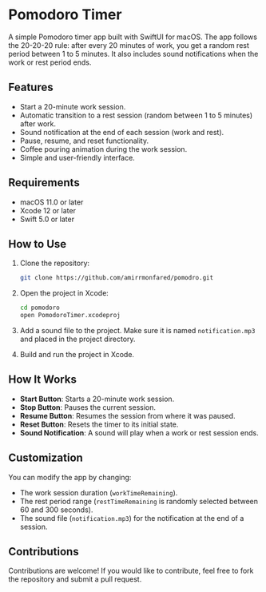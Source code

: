
# Pomodoro Timer

A simple Pomodoro timer app built with SwiftUI for macOS. The app follows the 20-20-20 rule: after every 20 minutes of work, you get a random rest period between 1 to 5 minutes. It also includes sound notifications when the work or rest period ends.

## Features

- Start a 20-minute work session.
- Automatic transition to a rest session (random between 1 to 5 minutes) after work.
- Sound notification at the end of each session (work and rest).
- Pause, resume, and reset functionality.
- Coffee pouring animation during the work session.
- Simple and user-friendly interface.

## Requirements

- macOS 11.0 or later
- Xcode 12 or later
- Swift 5.0 or later

## How to Use

1. Clone the repository:

   ```bash
   git clone https://github.com/amirrmonfared/pomodro.git
   ```

2. Open the project in Xcode:

   ```bash
   cd pomodoro
   open PomodoroTimer.xcodeproj
   ```

3. Add a sound file to the project. Make sure it is named `notification.mp3` and placed in the project directory.
   
4. Build and run the project in Xcode.

## How It Works

- **Start Button**: Starts a 20-minute work session.
- **Stop Button**: Pauses the current session.
- **Resume Button**: Resumes the session from where it was paused.
- **Reset Button**: Resets the timer to its initial state.
- **Sound Notification**: A sound will play when a work or rest session ends.

## Customization

You can modify the app by changing:
- The work session duration (`workTimeRemaining`).
- The rest period range (`restTimeRemaining` is randomly selected between 60 and 300 seconds).
- The sound file (`notification.mp3`) for the notification at the end of a session.


## Contributions

Contributions are welcome! If you would like to contribute, feel free to fork the repository and submit a pull request.

